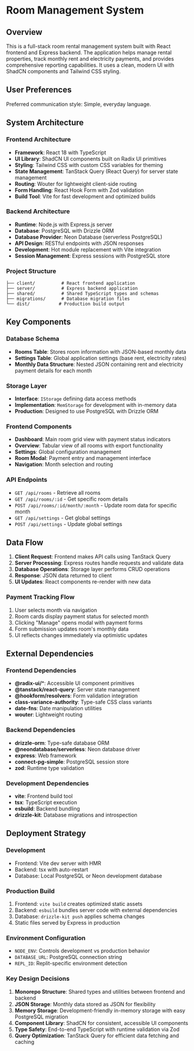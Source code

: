 # Room Management System

## Overview

This is a full-stack room rental management system built with React frontend and Express backend. The application helps manage rental properties, track monthly rent and electricity payments, and provides comprehensive reporting capabilities. It uses a clean, modern UI with ShadCN components and Tailwind CSS styling.

## User Preferences

Preferred communication style: Simple, everyday language.

## System Architecture

### Frontend Architecture
- **Framework**: React 18 with TypeScript
- **UI Library**: ShadCN UI components built on Radix UI primitives
- **Styling**: Tailwind CSS with custom CSS variables for theming
- **State Management**: TanStack Query (React Query) for server state management
- **Routing**: Wouter for lightweight client-side routing
- **Form Handling**: React Hook Form with Zod validation
- **Build Tool**: Vite for fast development and optimized builds

### Backend Architecture
- **Runtime**: Node.js with Express.js server
- **Database**: PostgreSQL with Drizzle ORM
- **Database Provider**: Neon Database (serverless PostgreSQL)
- **API Design**: RESTful endpoints with JSON responses
- **Development**: Hot module replacement with Vite integration
- **Session Management**: Express sessions with PostgreSQL store

### Project Structure
```
├── client/          # React frontend application
├── server/          # Express backend application
├── shared/          # Shared TypeScript types and schemas
├── migrations/      # Database migration files
└── dist/           # Production build output
```

## Key Components

### Database Schema
- **Rooms Table**: Stores room information with JSON-based monthly data
- **Settings Table**: Global application settings (base rent, electricity rates)
- **Monthly Data Structure**: Nested JSON containing rent and electricity payment details for each month

### Storage Layer
- **Interface**: `IStorage` defining data access methods
- **Implementation**: `MemStorage` for development with in-memory data
- **Production**: Designed to use PostgreSQL with Drizzle ORM

### Frontend Components
- **Dashboard**: Main room grid view with payment status indicators
- **Overview**: Tabular view of all rooms with export functionality
- **Settings**: Global configuration management
- **Room Modal**: Payment entry and management interface
- **Navigation**: Month selection and routing

### API Endpoints
- `GET /api/rooms` - Retrieve all rooms
- `GET /api/rooms/:id` - Get specific room details
- `POST /api/rooms/:id/month/:month` - Update room data for specific month
- `GET /api/settings` - Get global settings
- `POST /api/settings` - Update global settings

## Data Flow

1. **Client Request**: Frontend makes API calls using TanStack Query
2. **Server Processing**: Express routes handle requests and validate data
3. **Database Operations**: Storage layer performs CRUD operations
4. **Response**: JSON data returned to client
5. **UI Updates**: React components re-render with new data

### Payment Tracking Flow
1. User selects month via navigation
2. Room cards display payment status for selected month
3. Clicking "Manage" opens modal with payment forms
4. Form submission updates room's monthly data
5. UI reflects changes immediately via optimistic updates

## External Dependencies

### Frontend Dependencies
- **@radix-ui/***: Accessible UI component primitives
- **@tanstack/react-query**: Server state management
- **@hookform/resolvers**: Form validation integration
- **class-variance-authority**: Type-safe CSS class variants
- **date-fns**: Date manipulation utilities
- **wouter**: Lightweight routing

### Backend Dependencies
- **drizzle-orm**: Type-safe database ORM
- **@neondatabase/serverless**: Neon database driver
- **express**: Web framework
- **connect-pg-simple**: PostgreSQL session store
- **zod**: Runtime type validation

### Development Dependencies
- **vite**: Frontend build tool
- **tsx**: TypeScript execution
- **esbuild**: Backend bundling
- **drizzle-kit**: Database migrations and introspection

## Deployment Strategy

### Development
- Frontend: Vite dev server with HMR
- Backend: tsx with auto-restart
- Database: Local PostgreSQL or Neon development database

### Production Build
1. Frontend: `vite build` creates optimized static assets
2. Backend: `esbuild` bundles server code with external dependencies
3. Database: `drizzle-kit push` applies schema changes
4. Static files served by Express in production

### Environment Configuration
- `NODE_ENV`: Controls development vs production behavior
- `DATABASE_URL`: PostgreSQL connection string
- `REPL_ID`: Replit-specific environment detection

### Key Design Decisions

1. **Monorepo Structure**: Shared types and utilities between frontend and backend
2. **JSON Storage**: Monthly data stored as JSON for flexibility
3. **Memory Storage**: Development-friendly in-memory storage with easy PostgreSQL migration
4. **Component Library**: ShadCN for consistent, accessible UI components
5. **Type Safety**: End-to-end TypeScript with runtime validation via Zod
6. **Query Optimization**: TanStack Query for efficient data fetching and caching